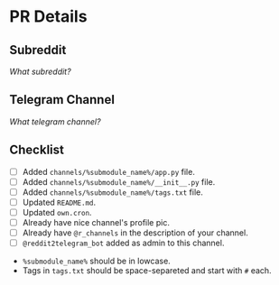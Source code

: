 # PR Details

## Subreddit

_What subreddit?_

## Telegram Channel

_What telegram channel?_

## Checklist

- [ ] Added `channels/%submodule_name%/app.py` file.
- [ ] Added `channels/%submodule_name%/__init__.py` file.
- [ ] Added `channels/%submodule_name%/tags.txt` file.
- [ ] Updated `README.md`.
- [ ] Updated `own.cron`.
- [ ] Already have nice channel's profile pic.
- [ ] Already have `@r_channels` in the description of your channel.
- [ ] `@reddit2telegram_bot` added as admin to this channel.

* `%submodule_name%` should be in lowcase.
* Tags in `tags.txt` should be space-separeted and start with `#` each.
